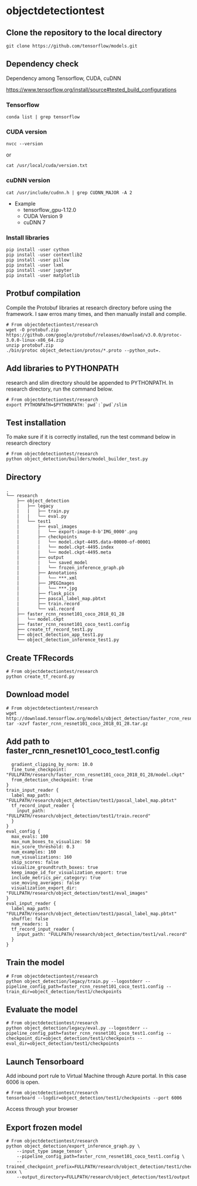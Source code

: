 # objectdetectiontest

## Clone the repository to the local directory
```
git clone https://github.com/tensorflow/models.git
```

## Dependency check
Dependency among Tensorflow, CUDA, cuDNN

https://www.tensorflow.org/install/source#tested_build_configurations

### Tensorflow
```
conda list | grep tensorflow
```

### CUDA version
```
nvcc --version
```
or
```
cat /usr/local/cuda/version.txt
```

### cuDNN version
```
cat /usr/include/cudnn.h | grep CUDNN_MAJOR -A 2
```
* Example
    * tensorflow_gpu-1.12.0
    * CUDA Version 9
    * cuDNN 7

### Install libraries
```
pip install -user cython
pip install -user contextlib2
pip install -user pillow
pip install -user lxml
pip install -user jupyter
pip install -user matplotlib
```

## Protbuf compilation
Compile the Protobuf libraries at research directory before using the framework. I saw erros many times, and then manually install and complie.
```
# From objectdetectiontest/research
wget -O protobuf.zip https://github.com/google/protobuf/releases/download/v3.0.0/protoc-3.0.0-linux-x86_64.zip
unzip protobuf.zip
./bin/protoc object_detection/protos/*.proto --python_out=.
```

## Add libraries to PYTHONPATH
research and slim directory should be appended to PYTHONPATH. In research directory, run the command below.
```
# From objectdetectiontest/research
export PYTHONPATH=$PYTHONPATH:`pwd`:`pwd`/slim
```
## Test installation
To make sure if it is correctly installed, run the test command below in research directory
```
# From objectdetectiontest/research
python object_detection/builders/model_builder_test.py
```
## Directory
```
.
└── research
    ├── object_detection
    |   ├── legacy
    |   |   ├── train.py
    |   |   └── eval.py
    |   └── test1
    |       ├── eval_images
    |       |   └── export-image-0-b'IMG_0000'.png
    |       ├── checkpoints
    |       |   └── model.ckpt-4495.data-00000-of-00001
    |       |   └── model.ckpt-4495.index
    |       |   └── model.ckpt-4495.meta
    |       ├── output
    |       |   └── saved_model
    |       |   └── frozen_inference_graph.pb
    |       ├── Annotations
    |       |   └── ***.xml
    |       ├── JPEGImages
    |       |   └── ***.jpg
    |       ├── flask_pics
    |       ├── pascal_label_map.pbtxt
    |       ├── train.record
    |       └── val.record
    ├── faster_rcnn_resnet101_coco_2018_01_28
    |   └── model.ckpt
    ├── faster_rcnn_resnet101_coco_test1.config
    ├── create_tf_record_test1.py
    ├── object_detection_app_test1.py
    └── object_detection_inference_test1.py
```
## Create TFRecords
```
# From objectdetectiontest/research
python create_tf_record.py
```
## Download model
```
# From objectdetectiontest/research
wget http://download.tensorflow.org/models/object_detection/faster_rcnn_resnet101_coco_2018_01_28.tar.gz
tar -xzvf faster_rcnn_resnet101_coco_2018_01_28.tar.gz
```
## Add path to faster_rcnn_resnet101_coco_test1.config
```
  gradient_clipping_by_norm: 10.0
  fine_tune_checkpoint: "FULLPATH/research/faster_rcnn_resnet101_coco_2018_01_28/model.ckpt"
  from_detection_checkpoint: true
}
train_input_reader {
  label_map_path: "FULLPATH/research/object_detection/test1/pascal_label_map.pbtxt"
  tf_record_input_reader {
    input_path: "FULLPATH/research/object_detection/test1/train.record"
  }
}
eval_config {
  max_evals: 100
  max_num_boxes_to_visualize: 50
  min_score_threshold: 0.3	
  num_examples: 160
  num_visualizations: 160
  skip_scores: false
  visualize_groundtruth_boxes: true
  keep_image_id_for_visualization_export: true
  include_metrics_per_category: true
  use_moving_averages: false
  visualization_export_dir: "FULLPATH/research/object_detection/test1/eval_images"
}
eval_input_reader {
  label_map_path: "FULLPATH/research/object_detection/test1/pascal_label_map.pbtxt"
  shuffle: false
  num_readers: 1
  tf_record_input_reader {
    input_path: "FULLPATH/research/object_detection/test1/val.record"
  }
}
```
## Train the model
```
# From objectdetectiontest/research
python object_detection/legacy/train.py --logostderr --pipeline_config_path=faster_rcnn_resnet101_coco_test1.config --train_dir=object_detection/test1/checkpoints
```
## Evaluate the model
```
# From objectdetectiontest/research
python object_detection/legacy/eval.py --logostderr --pipeline_config_path=faster_rcnn_resnet101_coco_test1.config --checkpoint_dir=object_detection/test1/checkpoints --eval_dir=object_detection/test1/checkpoints
```

## Launch Tensorboard
Add inbound port rule to Virtual Machine through Azure portal. In this case 6006 is open.
```
# From objectdetectiontest/research
tensorboard --logdir=object_detection/test1/checkpoints --port 6006
```
Access through your browser

## Export frozen model
```
# From objectdetectiontest/research
python object_detection/export_inference_graph.py \
    --input_type image_tensor \
    --pipeline_config_path=faster_rcnn_resnet101_coco_test1.config \
    --trained_checkpoint_prefix=FULLPATH/research/object_detection/test1/checkpoints/model.ckpt-xxxx \
    --output_directory=FULLPATH/research/object_detection/test1/output
```

